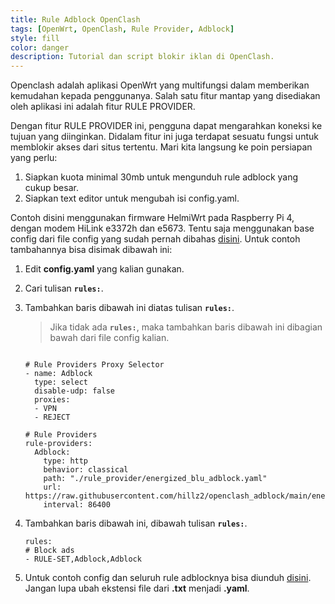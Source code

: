 ```yaml
---
title: Rule Adblock OpenClash
tags: [OpenWrt, OpenClash, Rule Provider, Adblock]
style: fill
color: danger
description: Tutorial dan script blokir iklan di OpenClash.
---
```


Openclash adalah aplikasi OpenWrt yang multifungsi dalam memberikan kemudahan kepada penggunanya. Salah satu fitur mantap yang disediakan oleh aplikasi ini adalah fitur RULE PROVIDER.

Dengan fitur RULE PROVIDER ini, pengguna dapat mengarahkan koneksi ke tujuan yang diinginkan. Didalam fitur ini juga terdapat sesuatu fungsi untuk memblokir akses dari situs tertentu. Mari kita langsung ke poin persiapan yang perlu:


1. Siapkan kuota minimal 30mb untuk mengunduh rule adblock yang cukup besar.
2. Siapkan text editor untuk mengubah isi config.yaml.


Contoh disini menggunakan firmware HelmiWrt pada Raspberry Pi 4, dengan modem HiLink e3372h dan e5673. Tentu saja menggunakan base config dari file config yang sudah pernah dibahas [disini](base-config-openclash-helmi). Untuk contoh tambahannya bisa disimak dibawah ini:

1. Edit **config.yaml** yang kalian gunakan.
2. Cari tulisan **``rules:``**.
3. Tambahkan baris dibawah ini diatas tulisan **``rules:``**.


	> Jika tidak ada **``rules:``**, maka tambahkan baris dibawah ini dibagian bawah dari file config kalian.


	```

	# Rule Providers Proxy Selector
	- name: Adblock
	  type: select
	  disable-udp: false
	  proxies:
	  - VPN
	  - REJECT

	# Rule Providers
	rule-providers:
	  Adblock:
		type: http
		behavior: classical
		path: "./rule_provider/energized_blu_adblock.yaml"
		url: https://raw.githubusercontent.com/hillz2/openclash_adblock/main/energized_blu_adblock.yaml
		interval: 86400

	```



4. Tambahkan baris dibawah ini, dibawah tulisan **``rules:``**.


	```
	rules:
	# Block ads
	- RULE-SET,Adblock,Adblock
	```


5. Untuk contoh config dan seluruh rule adblocknya bisa diunduh [disini](https://safefileku.com/download/MpvXfaqP4m6Vmpo). Jangan lupa ubah ekstensi file dari **.txt** menjadi **.yaml**.
